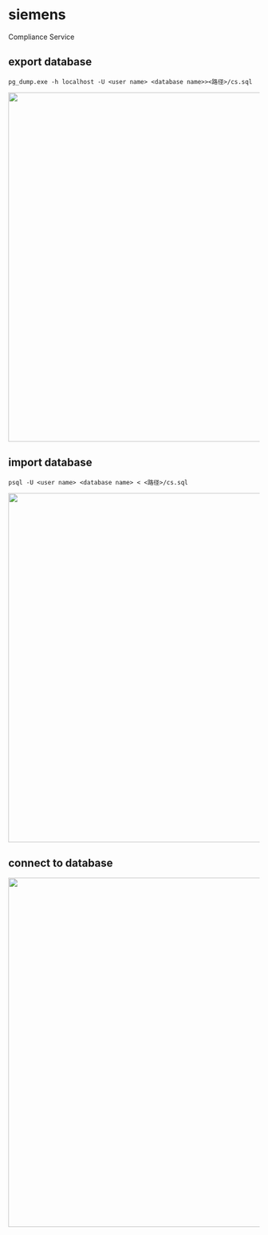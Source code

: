 # siemens
Compliance Service

## export database
```pg_dump.exe -h localhost -U <user name> <database name>><路径>/cs.sql```

<img src="https://user-images.githubusercontent.com/106481991/173724955-9d5c68ee-ceeb-4807-828d-67d4bbf8a7d3.png" width="700px" />

## import database
```psql -U <user name> <database name> < <路径>/cs.sql```

<img src="https://user-images.githubusercontent.com/106481991/177508344-5e25381c-bb84-47fa-a29f-79b38e75aa66.png" width="700px" />


## connect to database
<img src="https://user-images.githubusercontent.com/106481991/173718329-21861102-a84b-4109-a4dd-6b015baa1b6b.png" width="700px" />
